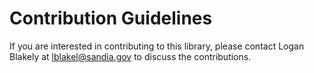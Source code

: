 # Contribution Guidelines

If you are interested in contributing to this library, please contact Logan Blakely at lblakel@sandia.gov to discuss the contributions.  


